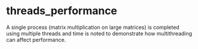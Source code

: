 # threads_performance
A single process (matrix multiplication on large matrices) is completed using multiple threads and time is noted to demonstrate how multithreading can affect performance.
